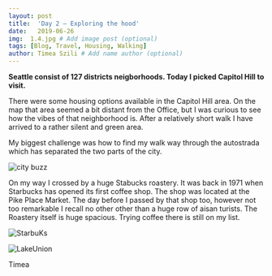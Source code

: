 ```yaml
---
layout: post
title:  'Day 2 – Exploring the hood'
date:   2019-06-26
img:  1.4.jpg # Add image post (optional)
tags: [Blog, Travel, Housing, Walking]
author: Timea Szili # Add name author (optional)
---
```


**Seattle consist of 127 districts neigborhoods. Today I picked Capitol Hill to visit.**

There were some housing options available in the Capitol Hill area. On the map that area seemed a bit distant from the Office, but I was curious to see how the vibes of that neighborhood is. After a relatively short walk I have arrived to a rather silent and green area. 

My biggest challenge was how to find my walk way through the autostrada which has separated the two parts of the city.

![city buzz]({{site.baseurl}}/assets/img/1.6.JPG)

On my way I crossed by a huge Stabucks roastery. It was back in 1971 when Starbucks has opened its first coffee shop. The shop was located at the Pike Place Market. The day before I passed by that shop too, however not too remarkable I recall no other other than a huge row of aisan turists. The Roastery itself is huge spacious. Trying coffee there is still on my list. 

![StarbuKs]({{site.baseurl}}/assets/img/3Starbucs.JPG)


![LakeUnion]({{site.baseurl}}/assets/img/lakeunion1.JPG)

Timea
